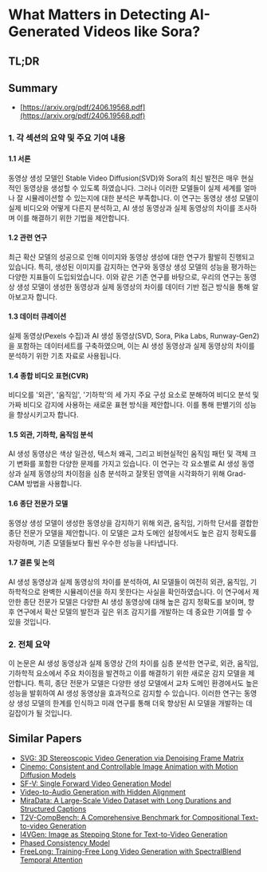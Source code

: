 # What Matters in Detecting AI-Generated Videos like Sora?
## TL;DR
## Summary
- [https://arxiv.org/pdf/2406.19568.pdf](https://arxiv.org/pdf/2406.19568.pdf)

### 1. 각 섹션의 요약 및 주요 기여 내용

#### 1.1 서론
동영상 생성 모델인 Stable Video Diffusion(SVD)와 Sora의 최신 발전은 매우 현실적인 동영상을 생성할 수 있도록 하였습니다. 그러나 이러한 모델들이 실제 세계를 얼마나 잘 시뮬레이션할 수 있는지에 대한 분석은 부족합니다. 이 연구는 동영상 생성 모델이 실제 비디오와 어떻게 다른지 분석하고, AI 생성 동영상과 실제 동영상의 차이를 조사하며 이를 해결하기 위한 기법을 제안합니다.

#### 1.2 관련 연구
최근 확산 모델의 성공으로 인해 이미지와 동영상 생성에 대한 연구가 활발히 진행되고 있습니다. 특히, 생성된 이미지를 감지하는 연구와 동영상 생성 모델의 성능을 평가하는 다양한 지표들이 도입되었습니다. 이와 같은 기존 연구를 바탕으로, 우리의 연구는 동영상 생성 모델이 생성한 동영상과 실제 동영상의 차이를 데이터 기반 접근 방식을 통해 알아보고자 합니다.

#### 1.3 데이터 큐레이션
실제 동영상(Pexels 수집)과 AI 생성 동영상(SVD, Sora, Pika Labs, Runway-Gen2)을 포함하는 데이터세트를 구축하였으며, 이는 AI 생성 동영상과 실제 동영상의 차이를 분석하기 위한 기초 자료로 사용됩니다. 

#### 1.4 종합 비디오 표현(CVR)
비디오를 '외관', '움직임', '기하학'의 세 가지 주요 구성 요소로 분해하여 비디오 분석 및 가짜 비디오 감지에 사용하는 새로운 표현 방식을 제안합니다. 이를 통해 판별기의 성능을 향상시키고자 합니다.

#### 1.5 외관, 기하학, 움직임 분석
AI 생성 동영상은 색상 일관성, 텍스처 왜곡, 그리고 비현실적인 움직임 패턴 및 객체 크기 변화를 포함한 다양한 문제를 가지고 있습니다. 이 연구는 각 요소별로 AI 생성 동영상과 실제 동영상의 차이점을 심층 분석하고 잘못된 영역을 시각화하기 위해 Grad-CAM 방법을 사용합니다.

#### 1.6 종단 전문가 모델
동영상 생성 모델이 생성한 동영상을 감지하기 위해 외관, 움직임, 기하학 단서를 결합한 종단 전문가 모델을 제안합니다. 이 모델은 교차 도메인 설정에서도 높은 감지 정확도를 자랑하며, 기존 모델들보다 훨씬 우수한 성능을 나타냅니다.

#### 1.7 결론 및 논의
AI 생성 동영상과 실제 동영상의 차이를 분석하여, AI 모델들이 여전히 외관, 움직임, 기하학적으로 완벽한 시뮬레이션을 하지 못한다는 사실을 확인하였습니다. 이 연구에서 제안한 종단 전문가 모델은 다양한 AI 생성 동영상에 대해 높은 감지 정확도를 보이며, 향후 연구에서 확산 모델의 발전과 깊은 위조 감지기를 개발하는 데 중요한 기여를 할 수 있을 것입니다.

### 2. 전체 요약
이 논문은 AI 생성 동영상과 실제 동영상 간의 차이를 심층 분석한 연구로, 외관, 움직임, 기하학적 요소에서 주요 차이점을 발견하고 이를 해결하기 위한 새로운 감지 모델을 제안합니다. 특히, 종단 전문가 모델은 다양한 생성 모델에서 교차 도메인 환경에서도 높은 성능을 발휘하여 AI 생성 동영상을 효과적으로 감지할 수 있습니다. 이러한 연구는 동영상 생성 모델의 한계를 인식하고 미래 연구를 통해 더욱 향상된 AI 모델을 개발하는 데 길잡이가 될 것입니다.

## Similar Papers
- [SVG: 3D Stereoscopic Video Generation via Denoising Frame Matrix](2407.00367.md)
- [Cinemo: Consistent and Controllable Image Animation with Motion Diffusion Models](2407.15642.md)
- [SF-V: Single Forward Video Generation Model](2406.04324.md)
- [Video-to-Audio Generation with Hidden Alignment](2407.07464.md)
- [MiraData: A Large-Scale Video Dataset with Long Durations and Structured Captions](2407.06358.md)
- [T2V-CompBench: A Comprehensive Benchmark for Compositional Text-to-video Generation](2407.14505.md)
- [I4VGen: Image as Stepping Stone for Text-to-Video Generation](2406.02230.md)
- [Phased Consistency Model](2405.18407.md)
- [FreeLong: Training-Free Long Video Generation with SpectralBlend Temporal Attention](2407.19918.md)
